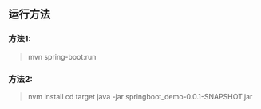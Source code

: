 ## 运行方法
### 方法1:
> mvn spring-boot:run
### 方法2:
> nvm install
> cd target
> java -jar springboot_demo-0.0.1-SNAPSHOT.jar